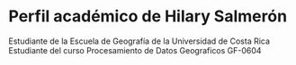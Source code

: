 # Perfil académico de Hilary Salmerón 
Estudiante de la Escuela de Geografía de la Universidad de Costa Rica  
Estudiante del curso Procesamiento de Datos Geograficos GF-0604